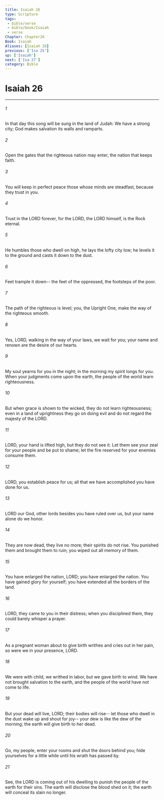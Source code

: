 ```yaml
---
title: Isaiah 26
type: Scripture
tags:
 - bible/verse
 - bible/book/Isaiah
 - verse
Chapter: Chapter26
Book: Isaiah
Aliases: [Isaiah 26]
previous: ['Isa 25']
up: ['Isaiah']
next: ['Isa 27']
category: Bible
---
```

# Isaiah 26

***


###### 1 
In that day this song will be sung in the land of Judah: We have a strong city; God makes salvation its walls and ramparts. 

###### 2 
Open the gates that the righteous nation may enter, the nation that keeps faith. 

###### 3 
You will keep in perfect peace those whose minds are steadfast, because they trust in you. 

###### 4 
Trust in the LORD forever, for the LORD, the LORD himself, is the Rock eternal. 

###### 5 
He humbles those who dwell on high, he lays the lofty city low; he levels it to the ground and casts it down to the dust. 

###### 6 
Feet trample it down-- the feet of the oppressed, the footsteps of the poor. 

###### 7 
The path of the righteous is level; you, the Upright One, make the way of the righteous smooth. 

###### 8 
Yes, LORD, walking in the way of your laws, we wait for you; your name and renown are the desire of our hearts. 

###### 9 
My soul yearns for you in the night; in the morning my spirit longs for you. When your judgments come upon the earth, the people of the world learn righteousness. 

###### 10 
But when grace is shown to the wicked, they do not learn righteousness; even in a land of uprightness they go on doing evil and do not regard the majesty of the LORD. 

###### 11 
LORD, your hand is lifted high, but they do not see it. Let them see your zeal for your people and be put to shame; let the fire reserved for your enemies consume them. 

###### 12 
LORD, you establish peace for us; all that we have accomplished you have done for us. 

###### 13 
LORD our God, other lords besides you have ruled over us, but your name alone do we honor. 

###### 14 
They are now dead, they live no more; their spirits do not rise. You punished them and brought them to ruin; you wiped out all memory of them. 

###### 15 
You have enlarged the nation, LORD; you have enlarged the nation. You have gained glory for yourself; you have extended all the borders of the land. 

###### 16 
LORD, they came to you in their distress; when you disciplined them, they could barely whisper a prayer. 

###### 17 
As a pregnant woman about to give birth writhes and cries out in her pain, so were we in your presence, LORD. 

###### 18 
We were with child, we writhed in labor, but we gave birth to wind. We have not brought salvation to the earth, and the people of the world have not come to life. 

###### 19 
But your dead will live, LORD; their bodies will rise-- let those who dwell in the dust wake up and shout for joy-- your dew is like the dew of the morning; the earth will give birth to her dead. 

###### 20 
Go, my people, enter your rooms and shut the doors behind you; hide yourselves for a little while until his wrath has passed by. 

###### 21 
See, the LORD is coming out of his dwelling to punish the people of the earth for their sins. The earth will disclose the blood shed on it; the earth will conceal its slain no longer. 
